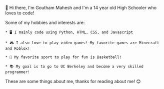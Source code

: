 👋 Hi there, I'm Goutham Mahesh and I'm a 14 year old High Schooler who loves to code!

Some of my hobbies and interests are:

`* 🖥️ I mainly code using Python, HTML, CSS, and Javascript`

`* 🎮 I also love to play video games! My favorite games are Minecraft and Roblox!`

`* 🏀 My favorite sport to play for fun is Basketball!`

`* 📚 My goal is to go to UC Berkeley and become a very skilled programmer!`

These are some things about me, thanks for reading about me! 😊
